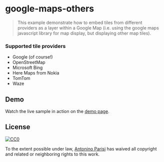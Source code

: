 google-maps-others
==================

> This example demonstrate how to embed tiles from different providers as a layer within a Google Map (i.e. using the google maps javascript library for map display, but displaying other map tiles).

### Supported tile providers

- Google (of course!)
- OpenStreetMap
- Microsoft Bing
- Here Maps from Nokia
- TomTom
- Waze

## Demo
Watch the live sample in action on the [demo page](http://tabman83.github.io/google-maps-others/).

## License

[![CC0](http://i.creativecommons.org/p/zero/1.0/88x31.png)](http://creativecommons.org/publicdomain/zero/1.0/)

To the extent possible under law, [Antonino Parisi](https://github.com/tabman83) has waived all copyright and related or neighboring rights to this work.
